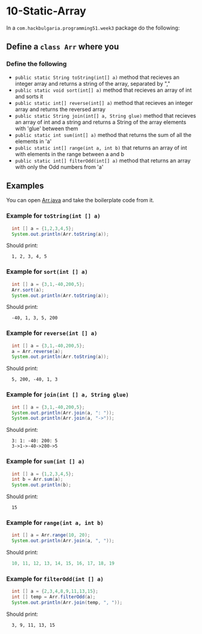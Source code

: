 # 10-Static-Array

In a `com.hackbulgaria.programming51.week3` package do the following:

## Define a `class Arr` where you

### Define the following

* `public static String toString(int[] a)` method that recieves an integer array and returns a string of the array, separated by ","
* `public static void sort(int[] a)` method that recieves an array of int and sorts it
* `public static int[] reverse(int[] a)` method that recieves an integer array and returns the reversed array
* `public static String join(int[] a, String glue)` method that recieves an array of int and a string and returns a String of the array elements with 'glue' between them
* `public static int sum(int[] a)` method that returns the sum of all the elements in 'a'
* `public static int[] range(int a, int b)` that returns an array of int with elements in the range between a and b
* `public static int[] filterOdd(int[] a)` method that returns an array with only the Odd numbers from 'a'

## Examples

You can open [Arr.java](Arr.java) and take the boilerplate code from it.


### Example for `toString(int [] a)`

```java
  int [] a = {1,2,3,4,5};
  System.out.println(Arr.toString(a));
```

Should print:

```
  1, 2, 3, 4, 5
```

### Example for `sort(int [] a)`

```java
  int [] a = {3,1,-40,200,5};
  Arr.sort(a);
  System.out.println(Arr.toString(a));
```

Should print:

```
  -40, 1, 3, 5, 200
```

### Example for `reverse(int [] a)`

```java
  int [] a = {3,1,-40,200,5};
  a = Arr.reverse(a);
  System.out.println(Arr.toString(a));
```

Should print:

```
  5, 200, -40, 1, 3
```

### Example for `join(int [] a, String glue)`

```java
  int [] a = {3,1,-40,200,5};
  System.out.println(Arr.join(a, ": "));
  System.out.println(Arr.join(a, "->"));
```

Should print:

```
  3: 1: -40: 200: 5
  3->1->-40->200->5
```

### Example for `sum(int [] a)`

```java
  int [] a = {1,2,3,4,5};
  int b = Arr.sum(a);
  System.out.println(b);
```

Should print:

```
  15
```

### Example for `range(int a, int b)`

```java
  int [] a = Arr.range(10, 20);
  System.out.println(Arr.join(a, ", "));
```

Should print:

```java
  10, 11, 12, 13, 14, 15, 16, 17, 18, 19
```

### Example for `filterOdd(int [] a)`

```java
  int [] a = {2,3,4,8,9,11,13,15};
  int [] temp = Arr.filterOdd(a);
  System.out.println(Arr.join(temp, ", "));
```

Should print:

```
  3, 9, 11, 13, 15
```
